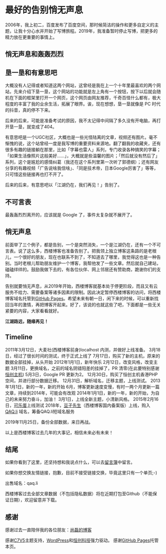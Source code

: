 # 最好的告别悄无声息

2006年，我上初二，百度发布了百度空间，那时候简洁的操作和更多自定义的主题，让我十分心水并开始了写博旅程。2019年，我准备暂时停止写博，把更多的精力放在更重要的事情上。

## 悄无声息和轰轰烈烈

## 垦一垦和有意思吧

大概没有人记得或者知道这两个网站，这曾经是我在上一个十年里最喜欢的两个网站，先来介绍下垦一垦，这个网站的功能就是左上角有一个按钮，按下以后就会随机在下面的框架里打开一个网页，这个网页由网友推荐，千奇百怪什么都有，极大程度的丰富了我的业余生活，拓展了眼界。诶，现在想想，垦一垦就像是 PC 时代的抖音，真的停不下来。

后来的后来，可能是准备考试的原因，我不太记得中间隔了多久没有开电脑，再打开垦一垦，就变成了404。

有意思吧是一个UGC社区，大概也是一些光怪陆离的文章，视频还有图片。毫不惭愧的说，这个站曾经一度是我写博的重要资料来源地。翻了翻我的收藏夹，还有很多有趣的链接躺在那里，比如「字幕也雷人」系列，专门收录各种搞笑的字幕；「如果生活像照片这般美好……」，大概就是些温馨的图片；「然后就没有然后了」系列，这个是尴尬的感情纠葛（我还在这个系列里第一次听了郭德纲）；还有网友分享的有趣视频「广告说啥我信啥」、「同是技术帝，日本Google厉害了」等等，只可惜这些链接再也打不开了。

后来的后来，有意思吧以「江湖仍在，我们再见！」告别了。

## 不可言表

最轰轰烈烈离开的，应该就是 Google 了，事件太复杂就不展开了。

## 悄无声息

前面举了三个例子，都是告别，一个是突然消失，一个是江湖仍在，还有一个不可言表。说了这么多，西楼博客也准备告别了。把我领上独立博客这条路的是老根儿，一个很好的朋友，现在也联系不到了，不知道去了哪里，我觉得这也是一种告别。当时老根儿帮助朋友维护一个博客，我帮他发了一些文章。然后就自己建站，磕磕绊绊的。鼓励我做下去的，有各位伙伴、网上邻居还有赞助商，跪谢你们的支持。

告别就要悄无声息，从2019年开始，西楼博客就基本处于停更阶段，而且又有云服务不给力、需要备案等诸多因素的限制。因此决定暂停西楼博客的访问，将西楼博客域名托管到[GitHub Pages](https://pages.github.com/ "GitHub Pages")。希望未来有朝一日，闲下来的时候，可以重新找回当年的激情，再把博客开起来。好了，该说的也就这些了吧，下面都是一些无关紧要的内容，大家看看就好。

**江湖路远，随缘再见！**

## Timeline

2011年3月12日，大麦社(西楼博客前身)localhost 内测，并做好上线准备。
      3月18日，经过了很长时间的测试，终于正式上线了
      7月17日，购买了新的主机，原来的数据全部挂掉，从头开始
2012年1月1日，新年快乐
      2月12日，改变风格，改变主题
      3月11日，更换域名，之前的域名阴错阳差的挂掉了，PR 清零(在此要特别感谢[恒创主机](http://my.henghost.com/aff.php?aff=025 "恒创主机"))
      5月3日，Google PR 更新为2。
      12月30日，购买了恒创主机香港PHP空间，并进行部分数据迁移。
      12月31日，解析域名，迁移主题，上线测试。
2013年1月1日，新的一年，新的开始
      6月，博客更新速度变慢，有时一两个月更新一篇文章，持续到2014年，可能会有改观
2014年1月1日，新的一年，新的开始，为自己的未来努力奋斗，加油！
      3月1日，上线全新主题，小清新风格。
2015年2月16日，[可乐蛋](http://colaegg.com/ "可乐蛋")上线测试
2018年，[豆子先生](https://ibean.club)（西楼博客国内备案版）上线，购入[QAQ.li](https://qaq.li) 域名，筹备QAQ.li短域名服务

2019年11月25日，备份全部数据，来日再战。

以上是西楼博客过去几年的大事记，相信未来必有未来！

## 结尾

如果你看到了这里，还坚持想和我说点什么，可以去[留言簿](https://wj.qq.com/s2/5100682/df81/ "留言簿")中留言。

如果你想交换友情链接，抱歉，目前不接受链接交换，毕竟这里只有一个单页;-)

出售域名：qaq.li

西楼博客过去全部文章数据（不包括隐私数据）将在近期打包至Github（不能保证日期），欢迎留意并下载。

## 感谢

感谢过去一直陪伴我的各位朋友：[尚磊的博客](http://shanglei.net/ "尚磊的博客")

感谢[C7V5](https://c7sky.com/wordpress-theme-minty.html "C7V5主题")主题支持，[WordPress](https://www.wordpress.org/ "Wordpress.org")和[恒创科技](https://www.hcunit.com/xilou "恒创科技")强力驱动。
感谢[GitHub Pages](https://pages.github.com/ "GitHub Pages | Websites for you and your projects, hosted directly from your GitHub repository. Just edit, push, and your changes are live.")托管本页。
